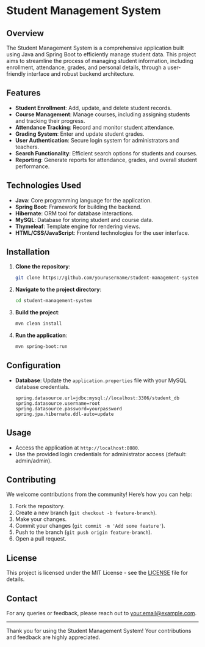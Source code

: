 # Student Management System

## Overview
The Student Management System is a comprehensive application built using Java and Spring Boot to efficiently manage student data. This project aims to streamline the process of managing student information, including enrollment, attendance, grades, and personal details, through a user-friendly interface and robust backend architecture.

## Features
- **Student Enrollment**: Add, update, and delete student records.
- **Course Management**: Manage courses, including assigning students and tracking their progress.
- **Attendance Tracking**: Record and monitor student attendance.
- **Grading System**: Enter and update student grades.
- **User Authentication**: Secure login system for administrators and teachers.
- **Search Functionality**: Efficient search options for students and courses.
- **Reporting**: Generate reports for attendance, grades, and overall student performance.

## Technologies Used
- **Java**: Core programming language for the application.
- **Spring Boot**: Framework for building the backend.
- **Hibernate**: ORM tool for database interactions.
- **MySQL**: Database for storing student and course data.
- **Thymeleaf**: Template engine for rendering views.
- **HTML/CSS/JavaScript**: Frontend technologies for the user interface.

## Installation
1. **Clone the repository**:
   ```bash
   git clone https://github.com/yourusername/student-management-system.git
   ```
2. **Navigate to the project directory**:
   ```bash
   cd student-management-system
   ```
3. **Build the project**:
   ```bash
   mvn clean install
   ```
4. **Run the application**:
   ```bash
   mvn spring-boot:run
   ```

## Configuration
- **Database**: Update the `application.properties` file with your MySQL database credentials.
  ```properties
  spring.datasource.url=jdbc:mysql://localhost:3306/student_db
  spring.datasource.username=root
  spring.datasource.password=yourpassword
  spring.jpa.hibernate.ddl-auto=update
  ```

## Usage
- Access the application at `http://localhost:8080`.
- Use the provided login credentials for administrator access (default: admin/admin).

## Contributing
We welcome contributions from the community! Here’s how you can help:
1. Fork the repository.
2. Create a new branch (`git checkout -b feature-branch`).
3. Make your changes.
4. Commit your changes (`git commit -m 'Add some feature'`).
5. Push to the branch (`git push origin feature-branch`).
6. Open a pull request.

## License
This project is licensed under the MIT License - see the [LICENSE](LICENSE) file for details.

## Contact
For any queries or feedback, please reach out to [your.email@example.com](mailto:your.email@example.com).

---

Thank you for using the Student Management System! Your contributions and feedback are highly appreciated.

